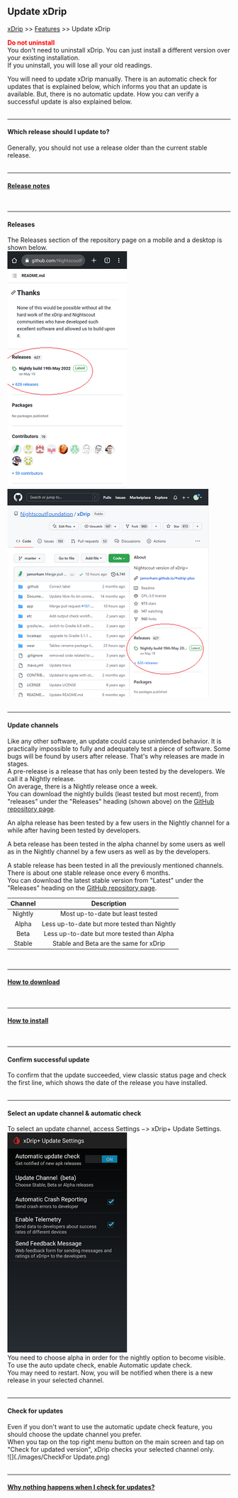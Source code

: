 ## Update xDrip  
[xDrip](../README.md) >> [Features](./Features_page.md) >> Update xDrip    
  
**<span style="color:red">Do not uninstall</span>**  
You don't need to uninstall xDrip.  You can just install a different version over your existing installation.  
If you uninstall, you will lose all your old readings.  
  
You will need to update xDrip manually.  There is an automatic check for updates that is explained below, which informs you that an update is available.  But, there is no automatic update.  How you can verify a successful update is also explained below.  
<br/>  

---  
  
#### **Which release should I update to?**  
Generally, you should not use a release older than the current stable release.  
<br/>  

---  
  
#### **[Release notes](./ReleaseNotes.md)**  
<br/>  

---  
  
#### **Releases**  
The Releases section of the repository page on a mobile and a desktop is shown below.  
![](./images/Releases_mobile.png)  
![](./images/Releases.png)  
<br/>  
  
---  
  
#### **Update channels**  
Like any other software, an update could cause unintended behavior.  It is practically impossible to fully and adequately test a piece of software.  Some bugs will be found by users after release.  That's why releases are made in stages.  
A pre-release is a release that has only been tested by the developers.  We call it a Nightly release.  
On average, there is a Nightly release once a week.  
You can download the nightly builds (least tested but most recent), from "releases" under the "Releases" heading (shown above) on the [GitHub repository page](https://github.com/NightscoutFoundation/xDrip/).  
  
An alpha release has been tested by a few users in the Nightly channel for a while after having been tested by developers.  
  
A beta release has been tested in the alpha channel by some users as well as in the Nightly channel by a few users as well as by the developers.  
  
A stable release has been tested in all the previously mentioned channels. There is about one stable release once every 6 months.  
You can download the latest stable version from "Latest" under the "Releases" heading on the [GitHub repository page](https://github.com/NightscoutFoundation/xDrip/).  
  
| Channel | Description | 
|:--------------:|:-----------:|  
| Nightly        | Most up-to-date but least tested |  
| Alpha          | Less up-to-date but more tested than Nightly | 
| Beta           | Less up-to-date but more tested than Alpha  |  
| Stable         | Stable and Beta are the same for xDrip |  
<br/>  

---  

#### **[How to download](./Download-xDrip.md)**  
<br/>  

---  
  
#### **[How to install](./Install.md)**  
<br/>  

---  
  
#### **Confirm successful update**  
To confirm that the update succeeded, view classic status page and check the first line, which shows the date of the release you have installed.  
<br/>  

---  
  
#### **Select an update channel & automatic check**  
To select an update channel, access Settings &#8722;> xDrip+ Update Settings.  
![](./images/auto_update.png)  
You need to choose alpha in order for the nightly option to become visible.  
To use the auto update check, enable Automatic update check.  
You may need to restart.  Now, you will be notified when there is a new release in your selected channel.  
<br/>  

---  
  
#### **Check for updates**  
Even if you don't want to use the automatic update check feature, you should choose the update channel you prefer.  
When you tap on the top right menu button on the main screen and tap on "Check for updated version", xDrip checks your selected channel only.  
![](./images/CheckFor Update.png)  
<br/>  
  
---  
  
#### [Why nothing happens when I check for updates?](./NoUpdate.md)  
  
